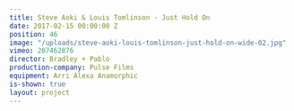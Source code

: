 ```yaml
---
title: Steve Aoki & Louis Tomlinson - Just Hold On
date: 2017-02-15 00:00:00 Z
position: 46
image: "/uploads/steve-aoki-louis-tomlinson-just-hold-on-wide-02.jpg"
vimeo: 207462876
director: Bradley + Pablo
production-company: Pulse Films
equipment: Arri Alexa Anamorphic
is-shown: true
layout: project
---
```


